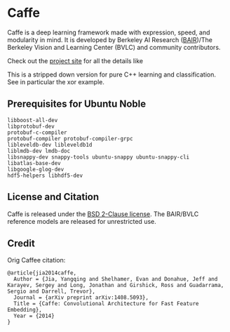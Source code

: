 # Caffe

Caffe is a deep learning framework made with expression, speed, and modularity in mind.
It is developed by Berkeley AI Research ([BAIR](http://bair.berkeley.edu))/The Berkeley Vision and Learning Center (BVLC) and community contributors.

Check out the [project site](http://caffe.berkeleyvision.org) for all the details like

This is a stripped down version for pure C++ learning and
classification. See in particular the xor example.

## Prerequisites for Ubuntu Noble

```
libboost-all-dev
libprotobuf-dev
protobuf-c-compiler
protobuf-compiler protobuf-compiler-grpc
libleveldb-dev libleveldb1d
liblmdb-dev lmdb-doc
libsnappy-dev snappy-tools ubuntu-snappy ubuntu-snappy-cli
libatlas-base-dev
libgoogle-glog-dev
hdf5-helpers libhdf5-dev
```

## License and Citation

Caffe is released under the [BSD 2-Clause license](https://github.com/BVLC/caffe/blob/master/LICENSE).
The BAIR/BVLC reference models are released for unrestricted use.

## Credit

Orig Caffee citation:

    @article{jia2014caffe,
      Author = {Jia, Yangqing and Shelhamer, Evan and Donahue, Jeff and Karayev, Sergey and Long, Jonathan and Girshick, Ross and Guadarrama, Sergio and Darrell, Trevor},
      Journal = {arXiv preprint arXiv:1408.5093},
      Title = {Caffe: Convolutional Architecture for Fast Feature Embedding},
      Year = {2014}
    }

